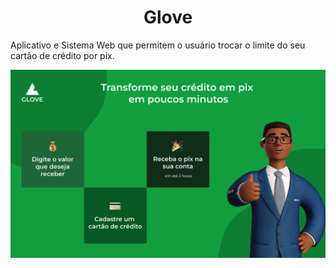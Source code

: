 <h1 align="center">
  Glove
</h1>

<p>Aplicativo e Sistema Web que permitem o usuário trocar o limite do seu cartão de crédito por pix.</p>

<img src="./assets/cover.png" />
